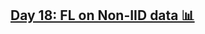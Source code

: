 ## [Day 18: FL on Non-IID data 📊](https://www.linkedin.com/pulse/day-18-fl-non-iid-data-30daysofflcode-dsilva-2wxfc/?trackingId=v7fFx3%2F9wvkLsXl7uWeSjQ%3D%3D)
